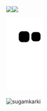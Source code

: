 <div style="display:flex;align-items:center;">
  <a href="https://github.com/anuraghazra/github-readme-stats">
    <img src="https://github-readme-stats.vercel.app/api?username=sugamkarki&show_icons=true&theme=material-palenight&count_private=true&hide_border=true" />
  </a>
  <a href="https://github.com/anuraghazra/github-readme-stats">
    <img src="https://github-readme-stats.vercel.app/api/top-langs?username=sugamkarki&show_icons=true&theme=material-palenight&hide_border=true&layout=compact" />
  </a>
</div>

![Snake animation](https://github.com/sugamkarki/sugamkarki/blob/output/github-contribution-grid-snake.svg)


<p><img align="center" src="https://github-readme-streak-stats.herokuapp.com/?user=sugamkarki&" alt="sugamkarki" /></p>
